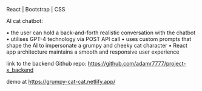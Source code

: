 React | Bootstrap | CSS

AI cat chatbot:

• the user can hold a back-and-forth realistic conversation with the chatbot
• utilises GPT-4 technology via POST API call
• uses custom prompts that shape the AI to impersonate a grumpy and cheeky cat character
• React app architecture maintains a smooth and responsive user experience

link to the backend Github repo: https://github.com/adamr7777/project-x_backend

demo at https://grumpy-cat-cat.netlify.app/
